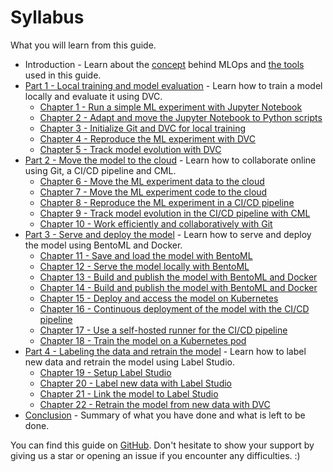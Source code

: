 # Syllabus

What you will learn from this guide.

- Introduction - Learn about the [concept](./concept.md) behind MLOps and
  [the tools](./tools.md) used in this guide.
- [Part 1 - Local training and model evaluation](./part-1-local-training-and-model-evaluation/introduction.md) -
  Learn how to train a model locally and evaluate it using DVC.
    - [Chapter 1 - Run a simple ML experiment with Jupyter Notebook](./part-1-local-training-and-model-evaluation/chapter-1-run-a-simple-ml-experiment-with-jupyter-notebook.md)
    - [Chapter 2 - Adapt and move the Jupyter Notebook to Python scripts](./part-1-local-training-and-model-evaluation/chapter-2-adapt-and-move-the-jupyter-notebook-to-python-scripts.md)
    - [Chapter 3 - Initialize Git and DVC for local training](./part-1-local-training-and-model-evaluation/chapter-3-initialize-git-and-dvc-for-local-training.md)
    - [Chapter 4 - Reproduce the ML experiment with DVC](./part-1-local-training-and-model-evaluation/chapter-4-reproduce-the-ml-experiment-with-dvc.md)
    - [Chapter 5 - Track model evolution with DVC](./part-1-local-training-and-model-evaluation/chapter-5-track-model-evolution-with-dvc.md)
- [Part 2 - Move the model to the cloud](./part-2-move-the-model-to-the-cloud/introduction.md) -
  Learn how to collaborate online using Git, a CI/CD pipeline and CML.
    - [Chapter 6 - Move the ML experiment data to the cloud](./part-2-move-the-model-to-the-cloud/chapter-6-move-the-ml-experiment-code-to-the-cloud.md)
    - [Chapter 7 - Move the ML experiment code to the cloud](./part-2-move-the-model-to-the-cloud/chapter-7-move-the-ml-experiment-data-to-the-cloud.md)
    - [Chapter 8 - Reproduce the ML experiment in a CI/CD pipeline](./part-2-move-the-model-to-the-cloud/chapter-8-reproduce-the-ml-experiment-in-a-cicd-pipeline.md)
    - [Chapter 9 - Track model evolution in the CI/CD pipeline with CML](./part-2-move-the-model-to-the-cloud/chapter-9-track-model-evolution-in-the-cicd-pipeline-with-cml.md)
    - [Chapter 10 - Work efficiently and collaboratively with Git](./part-2-move-the-model-to-the-cloud/chapter-10-work-efficiently-and-collaboratively-with-git.md)
- [Part 3 - Serve and deploy the model](./part-3-serve-and-deploy-the-model/introduction.md) -
  Learn how to serve and deploy the model using BentoML and Docker.
    - [Chapter 11 - Save and load the model with BentoML](./part-3-serve-and-deploy-the-model/chapter-11-save-and-load-the-model-with-bentoml.md)
    - [Chapter 12 - Serve the model locally with BentoML](./part-3-serve-and-deploy-the-model/chapter-12-serve-the-model-locally-with-bentoml.md)
    - [Chapter 13 - Build and publish the model with BentoML and Docker](./part-3-serve-and-deploy-the-model/chapter-13-build-and-publish-the-model-with-bentoml-and-docker-locally.md)
    - [Chapter 14 - Build and publish the model with BentoML and Docker](./part-3-serve-and-deploy-the-model/chapter-14-build-and-publish-the-model-with-bentoml-and-docker-with-the-cicd-pipeline.md)
    - [Chapter 15 - Deploy and access the model on Kubernetes](./part-3-serve-and-deploy-the-model/chapter-15-deploy-and-access-the-model-on-kubernetes.md)
    - [Chapter 16 - Continuous deployment of the model with the CI/CD pipeline](./part-3-serve-and-deploy-the-model/chapter-16-continuous-deployment-of-the-model-with-the-cicd-pipeline.md)
    - [Chapter 17 - Use a self-hosted runner for the CI/CD pipeline](./part-3-serve-and-deploy-the-model/chapter-17-use-a-self-hosted-runner-for-the-cicd-pipeline.md)
    - [Chapter 18 - Train the model on a Kubernetes pod](./part-3-serve-and-deploy-the-model/chapter-18-train-the-model-on-a-kubernetes-pod.md)
- [Part 4 - Labeling the data and retrain the model](./part-4-labeling-the-data-and-retrain/introduction.md) -
  Learn how to label new data and retrain the model using Label Studio.
    - [Chapter 19 - Setup Label Studio](./part-4-labeling-the-data-and-retrain/chapter-19-setup-label-studio.md)
    - [Chapter 20 - Label new data with Label Studio](./part-4-labeling-the-data-and-retrain/chapter-20-label-new-data-with-label-studio.md)
    - [Chapter 21 - Link the model to Label Studio](./part-4-labeling-the-data-and-retrain/chapter-21-link-the-model-to-label-studio.md)
    - [Chapter 22 - Retrain the model from new data with DVC](./part-4-labeling-the-data-and-retrain/chapter-22-retrain-the-model-from-new-data-with-dvc.md)
- [Conclusion](./conclusion.md) - Summary of what you have done and what is left
  to be done.

You can find this guide on
[GitHub](https://github.com/swiss-ai-center/a-guide-to-mlops). Don't hesitate to
show your support by giving us a star or opening an issue if you encounter any
difficulties. :)
